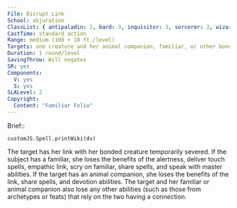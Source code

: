 ```yaml
---
File: Disrupt Link
School: abjuration
ClassList: { antipaladin: 2, bard: 3, inquisitor: 3, sorcerer: 2, wizard: 2, witch: 2 }
CastTime: standard action
Range: medium (100 + 10 ft./level)
Targets: one creature and her animal companion, familiar, or other bonded creature (which may be no more than 30 ft. apart)
Duration: 1 round/level
SavingThrow: Will negates
SR: yes
Components:
  V: yes
  S: yes
SLALevel: 2
Copyright:
  Content: "Familiar Folio"
---
```

Brief:: 

```dataviewjs
customJS.Spell.printWiki(dv)
```

The target has her link with her bonded creature temporarily severed. If the subject has a familiar, she loses the benefits of the alertness, deliver touch spells, empathic link, scry on familiar, share spells, and speak with master abilities. If the target has an animal companion, she loses the benefits of the link, share spells, and devotion abilities. The target and her familiar or animal companion also lose any other abilities (such as those from archetypes or feats) that rely on the two having a connection.
